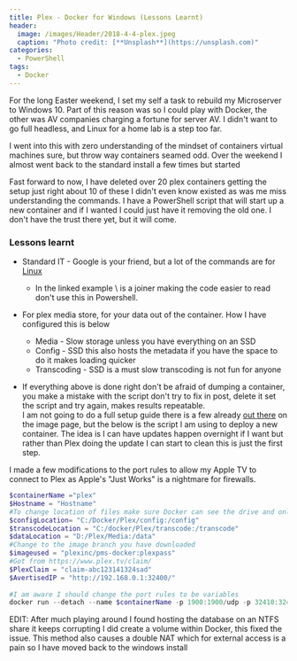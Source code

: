 ```yaml
---
title: Plex - Docker for Windows (Lessons Learnt)
header:   
  image: /images/Header/2018-4-4-plex.jpeg
  caption: "Photo credit: [**Unsplash**](https://unsplash.com)"
categories:
  - PowerShell
tags:
  - Docker
---
```


For the long Easter weekend, I set my self a task to rebuild my Microserver to Windows 10. Part of this reason was so I could play with Docker, the other was AV companies charging a fortune for server AV. I didn't want to go full headless, and Linux for a home lab is a step too far.  
  
I went into this with zero understanding of the mindset of containers virtual machines sure, but throw way containers seamed odd. Over the weekend I almost went back to the standard install a few times but started  
  
Fast forward to now, I have deleted over 20 plex containers getting the setup just right about 10 of these I didn't even know existed as was me miss understanding the commands. I have a PowerShell script that will start up a new container and if I wanted I could just have it removing the old one. I don't have the trust there yet, but it will come.  
  
### Lessons learnt  
  
* Standard IT - Google is your friend, but a lot of the commands are for [Linux](https://hub.docker.com/r/plexinc/pms-docker/)  
  * In the linked example \ is a joiner making the code easier to read don't use this in Powershell.  
* For plex media store, for your data out of the container. How I have configured this is below  
  * Media - Slow storage unless you have everything on an SSD  
  * Config - SSD this also hosts the metadata if you have the space to do it makes loading quicker  
  * Transcoding - SSD is a must slow transcoding is not fun for anyone  
  
* If everything above is done right don't be afraid of dumping a container, you make a mistake with the script don't try to fix in post, delete it set the script and try again, makes results repeatable.  
I am not going to do a full setup guide there is a few already [out there](https://hub.docker.com/r/plexinc/pms-docker/) on the image page, but the below is the script I am using to deploy a new container. The idea is I can have updates happen overnight if I want but rather than Plex doing the update I can start to clean this is just the first step.  
  
I made a few modifications to the port rules to allow my Apple TV to connect to Plex as Apple's "Just Works" is a nightmare for firewalls.  
  
```powershell
$containerName ="plex"  
$Hostname = "Hostname"  
#To change location of files make sure Docker can see the drive and only change before the :/  
$configLocation= "C:/Docker/Plex/config:/config"  
$transcodeLocation = "C:/docker/Plex/transcode:/transcode"  
$dataLocation = "D:/Plex/Media:/data"  
#Change to the image branch you have downloaded  
$imageused = "plexinc/pms-docker:plexpass"  
#Got from https://www.plex.tv/claim/  
$PlexClaim = "claim-abc123141324sad"  
$AvertisedIP = "http://192.168.0.1:32400/"  
  
#I am aware I should change the port rules to be variables  
docker run --detach --name $containerName -p 1900:1900/udp -p 32410:32410/udp -p 32412:32412/udp -p 32413:32413/udp -p 32414:32414/udp -p 32400:32400 -p 3005:3005 -p 5353:5353/udp -p 8324:8324 -p 32469:32469 -e TZ=Europe/London -e PLEX_CLAIM=$PlexClaim -e ADVERTISE_IP=$AvertisedIP -h $hostname -v $configLocation -v $transcodeLocation -v $dataLocation --restart unless-stopped $imageused  
```  

EDIT: After much playing around I found hosting the database on an NTFS share it keeps corrupting I did create a volume within Docker, this fixed the issue. This method also causes a double NAT which for external access is a pain so I have moved back to the windows install

